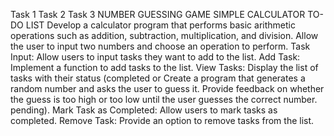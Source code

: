 Task 1                                              Task 2                                                                Task 3
NUMBER GUESSING GAME                                SIMPLE CALCULATOR                                                     TO-DO LIST
                                                    Develop a calculator program that performs basic arithmetic
                                                    operations such as addition, subtraction, multiplication, and
                                                   division. Allow the user to input two numbers and choose an
                                                   operation to perform.                                                       Task Input: Allow users to input tasks they want to add to the list.
                                                                                                                               Add Task: Implement a function to add tasks to the list.
                                                                                                                               View Tasks: Display the list of tasks with their status (completed or
Create a program that generates a random number and asks the
user to guess it. Provide feedback on whether the guess is too
high or too low until the user guesses the correct number.                                                                      pending).
                                                                                                                               Mark Task as Completed: Allow users to mark tasks as completed.
                                                                                                                               Remove Task: Provide an option to remove tasks from the list.
